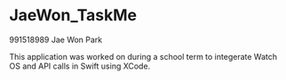
# JaeWon_TaskMe

991518989
Jae Won Park

This application was worked on during a school term to integerate Watch OS and API calls in Swift using XCode.
